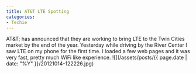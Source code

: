 ```yaml
---
title: AT&T LTE Spotting
categories:
- Techie
---
```


AT&T; has announced that they are working to bring LTE to the Twin Cities market by the end of the year. Yesterday while driving by the River Center I saw LTE on my phone for the first time. I loaded a few web pages and it was very fast, pretty much WiFi like experience.
![](/assets/posts/{{ page.date | date: "%Y" }}/20121014-122226.jpg)
